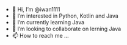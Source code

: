 - 👋 Hi, I’m @iwan1111
- 👀 I’m interested in Python, Kotlin and Java
- 🌱 I’m currently learning Java
- 💞️ I’m looking to collaborate on lerning Java 
- 📫 How to reach me ...

<!---
iwan1111/iwan1111 is a ✨ special ✨ repository because its `README.md` (this file) appears on your GitHub profile.
You can click the Preview link to take a look at your changes.
--->
